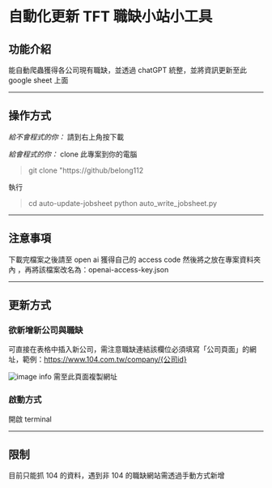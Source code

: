 # 自動化更新 TFT 職缺小站小工具

## 功能介紹

能自動爬蟲獲得各公司現有職缺，並透過 chatGPT 統整，並將資訊更新至此 google sheet 上面

---

## 操作方式

_給不會程式的你：_
請到右上角按下載

_給會程式的你：_
clone 此專案到你的電腦

> git clone "https://github/belong112

執行

> cd auto-update-jobsheet
> python auto_write_jobsheet.py

---

## 注意事項

下載完檔案之後請至 open ai 獲得自己的 access code 然後將之放在專案資料夾內
，再將該檔案改名為：openai-access-key.json

---

## 更新方式

### 欲新增新公司與職缺

可直接在表格中插入新公司，需注意職缺連結該欄位必須填寫「公司頁面」的網址，範例：https://www.104.com.tw/company/{公司id}

![image info](https://i.imgur.com/wkB6D0W.png)
需至此頁面複製網址

### 啟動方式

開啟 terminal

---

## 限制

目前只能抓 104 的資料，遇到非 104 的職缺網站需透過手動方式新增
